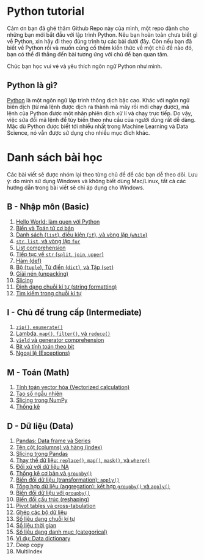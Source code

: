 # Python tutorial

Cảm ơn bạn đã ghé thăm Github Repo này của mình, một repo dành cho những bạn mới bắt đầu với lập trình Python. Nêu bạn hoàn toàn chưa biết gì về Python, xin hãy đi theo đúng trình tự các bài dưới đây. Còn nếu bạn đã biết về Python rồi và muốn củng cố thêm kiến thức về một chủ đề nào đó, bạn có thể đi thẳng đến bài tương ứng với chủ đề bạn quan tâm.

Chúc bạn học vui vẻ và yêu thích ngôn ngữ Python như mình.

## Python là gì?

[Python](https://www.python.org/) là một ngôn ngữ lập trình thông dịch bậc cao. Khác với ngôn ngữ biên dịch (từ mã lệnh được dịch ra thành mã máy rồi mới chạy được), mã lệnh của Python được một nhân phiên dịch xử lí và chạy trực tiếp. Do vậy, việc sửa đổi mã lệnh để tùy biến theo nhu cầu của người dùng rất dễ dàng. Mặc dù Python được biết tới nhiều nhất trong Machine Learning và Data Science, nó vẫn được sử dụng cho nhiều mục đích khác.


# Danh sách bài học

Các bài viết sẽ được nhóm lại theo từng chủ đề để các bạn dễ theo dõi. Lưu ý: do mình sử dụng Windows và không biết dùng Mac/Linux, tất cả các hướng dẫn trong bài viết sẽ chỉ áp dụng cho Windows.

## B - Nhập môn (Basic)

1. [Hello World: làm quen với Python](./01_basic/01_helloworld.ipynb)
2. [Biến và Toán tử cơ bản](./01_basic/02_varop.ipynb)
3. [Danh sách (`list`), điều kiện (`if`), và vòng lặp (`while`)](./01_basic/03_listifwhile.ipynb)
4. [`str`, `list`, và vòng lặp `for`](./01_basic/04_strlistfor.ipynb)
5. [List comprehension](./01_basic/05_listcomp.ipynb)
6. [Tiếp tục về `str` (`split`, `join`, `upper`)](./01_basic/06_str.ipynb)
7. [Hàm (def)](./01_basic/07_def.ipynb)
8. [Bộ (`tuple`), Từ điển (`dict`), và Tập (`set`)](./01_basic/08_tupdictset.ipynb)
9. [Giải nén (unpacking)](./01_basic/09_unpacking.ipynb)
10. [Slicing](./01_basic/10_slicing.ipynb)
11. [Định dạng chuỗi kí tự (string formatting)](./01_basic/11_strformat.ipynb)
12. [Tìm kiếm trong chuỗi kí tự](./01_basic/12_strfind.ipynb)

## I - Chủ đề trung cấp (Intermediate)

1. [`zip()`, `enumerate()`](./02_inter/01_zipenum.ipynb)
2. [Lambda, `map()`, `filter()`, và `reduce()`](./02_inter/02_lambda.ipynb)
3. [`yield` và generator comprehension](./02_inter/03_yield.ipynb)
4. [Bit và tính toán theo bit](./02_inter/04_bit.ipynb)
5. [Ngoại lệ (Exceptions)](./02_inter/05_exceptions.ipynb)

## M - Toán (Math)

1. [Tính toán vector hóa (Vectorized calculation)](./03_math/01_vectorized.ipynb)
2. [Tạo số ngẫu nhiên](./03_math/02_random.ipynb)
3. [Slicing trong NumPy](./03_math/03_slicing.ipynb)
4. [Thống kê](./03_math/04_stats.ipynb)

## D - Dữ liệu (Data)

1. [Pandas: Data frame và Series](./04_data/01_pandas.ipynb)
2. [Tên cột (columns) và hàng (index)](./04_data/02_colindex.ipynb)
3. [Slicing trong Pandas](./04_data/03_slicing.ipynb)
4. [Thay thế dữ liệu: `replace()`, `map()`, `mask()`, và `where()`](./04_data/04_replace.ipynb)
5. [Đối xử với dữ liệu NA](./04_data/05_na.ipynb)
6. [Thống kê cơ bản và `groupby()`](./04_data/06_groupby.ipynb)
7. [Biến đổi dữ liệu (transformation): `apply()`](./04_data/07_apply.ipynb)
8. [Tổng hợp dữ liệu (aggregation): kết hợp `groupby()` và `apply()`](./04_data/08_agg.ipynb)
9. [Biến đổi dữ liệu với `groupby()`](./04_data/09_transform.ipynb)
10. [Biến đổi cấu trúc (reshaping)](./04_data/10_reshape.ipynb)
11. [Pivot tables và cross-tabulation](./04_data/11_tabulation.ipynb)
12. [Ghép các bộ dữ liệu](./04_data/12_merge.ipynb)
13. [Số liệu dạng chuỗi kí tự](./04_data/13_string.ipynb)
14. [Số liệu thời gian](./04_data/14_datetime.ipynb)
15. [Số liệu dạng danh mục (categorical)](./04_data/15_categorical.ipynb)
16. [Ví dụ: Data dictionary](./04_data/16_datadict.ipynb)
17. Deep copy
18. MultiIndex